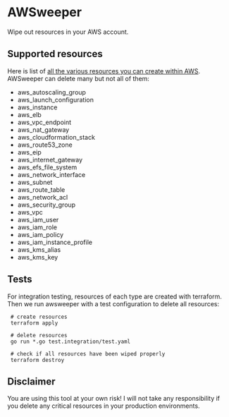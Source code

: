 # AWSweeper

Wipe out resources in your AWS account.

## Supported resources

Here is list of [all the various resources you can create within AWS](http://docs.aws.amazon.com/AWSCloudFormation/latest/UserGuide/aws-template-resource-type-ref.html).
AWSweeper can delete many but not all of them:

- aws_autoscaling_group
- aws_launch_configuration
- aws_instance
- aws_elb
- aws_vpc_endpoint
- aws_nat_gateway
- aws_cloudformation_stack
- aws_route53_zone
- aws_eip
- aws_internet_gateway
- aws_efs_file_system
- aws_network_interface
- aws_subnet
- aws_route_table
- aws_network_acl
- aws_security_group
- aws_vpc
- aws_iam_user
- aws_iam_role
- aws_iam_policy
- aws_iam_instance_profile
- aws_kms_alias
- aws_kms_key

## Tests

For integration testing, resources of each type are created with terraform. Then we run awsweeper with a test
configuration to delete all resources:

     # create resources
     terraform apply
     
     # delete resources
     go run *.go test.integration/test.yaml
     
     # check if all resources have been wiped properly
     terraform destroy

## Disclaimer

You are using this tool at your own risk! I will not take any responsibility if you delete any critical resources in your
production environments.
